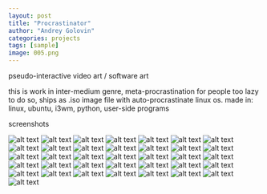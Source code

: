 ```yaml
---
layout: post
title: "Procrastinator"
author: "Andrey Golovin"
categories: projects
tags: [sample]
image: 005.png
---
```


pseudo-interactive video art / software art

this is work in inter-medium genre, meta-procrastination for people too lazy to do so, ships as .iso image file with auto-procrastinate linux os.
made in: linux, ubuntu, i3wm, python, user-side programs

screenshots

![alt text](https://raw.githubusercontent.com/agamurian/agamurian.github.io/master/assets/img/001.png "image")
![alt text](https://raw.githubusercontent.com/agamurian/agamurian.github.io/master/assets/img/002.png "image")
![alt text](https://raw.githubusercontent.com/agamurian/agamurian.github.io/master/assets/img/003.png "image")
![alt text](https://raw.githubusercontent.com/agamurian/agamurian.github.io/master/assets/img/004.png "image")
![alt text](https://raw.githubusercontent.com/agamurian/agamurian.github.io/master/assets/img/005.png "image")
![alt text](https://raw.githubusercontent.com/agamurian/agamurian.github.io/master/assets/img/006.png "image")
![alt text](https://raw.githubusercontent.com/agamurian/agamurian.github.io/master/assets/img/007.png "image")
![alt text](https://raw.githubusercontent.com/agamurian/agamurian.github.io/master/assets/img/008.png "image")
![alt text](https://raw.githubusercontent.com/agamurian/agamurian.github.io/master/assets/img/009.png "image")
![alt text](https://raw.githubusercontent.com/agamurian/agamurian.github.io/master/assets/img/010.png "image")
![alt text](https://raw.githubusercontent.com/agamurian/agamurian.github.io/master/assets/img/011.png "image")
![alt text](https://raw.githubusercontent.com/agamurian/agamurian.github.io/master/assets/img/011.png "image")
![alt text](https://raw.githubusercontent.com/agamurian/agamurian.github.io/master/assets/img/012.png "image")
![alt text](https://raw.githubusercontent.com/agamurian/agamurian.github.io/master/assets/img/013.png "image")
![alt text](https://raw.githubusercontent.com/agamurian/agamurian.github.io/master/assets/img/014.png "image")
![alt text](https://raw.githubusercontent.com/agamurian/agamurian.github.io/master/assets/img/015.png "image")
![alt text](https://raw.githubusercontent.com/agamurian/agamurian.github.io/master/assets/img/016.png "image")
![alt text](https://raw.githubusercontent.com/agamurian/agamurian.github.io/master/assets/img/017.png "image")
![alt text](https://raw.githubusercontent.com/agamurian/agamurian.github.io/master/assets/img/018.png "image")
![alt text](https://raw.githubusercontent.com/agamurian/agamurian.github.io/master/assets/img/019.png "image")
![alt text](https://raw.githubusercontent.com/agamurian/agamurian.github.io/master/assets/img/020.png "image")
![alt text](https://raw.githubusercontent.com/agamurian/agamurian.github.io/master/assets/img/021.png "image")
![alt text](https://raw.githubusercontent.com/agamurian/agamurian.github.io/master/assets/img/022.png "image")
![alt text](https://raw.githubusercontent.com/agamurian/agamurian.github.io/master/assets/img/023.png "image")
![alt text](https://raw.githubusercontent.com/agamurian/agamurian.github.io/master/assets/img/024.png "image")
![alt text](https://raw.githubusercontent.com/agamurian/agamurian.github.io/master/assets/img/025.png "image")
![alt text](https://raw.githubusercontent.com/agamurian/agamurian.github.io/master/assets/img/026.png "image")
![alt text](https://raw.githubusercontent.com/agamurian/agamurian.github.io/master/assets/img/027.png "image")
![alt text](https://raw.githubusercontent.com/agamurian/agamurian.github.io/master/assets/img/028.png "image")
![alt text](https://raw.githubusercontent.com/agamurian/agamurian.github.io/master/assets/img/029.png "image")
![alt text](https://raw.githubusercontent.com/agamurian/agamurian.github.io/master/assets/img/030.png "image")
![alt text](https://raw.githubusercontent.com/agamurian/agamurian.github.io/master/assets/img/031.png "image")
![alt text](https://raw.githubusercontent.com/agamurian/agamurian.github.io/master/assets/img/032.png "image")
![alt text](https://raw.githubusercontent.com/agamurian/agamurian.github.io/master/assets/img/033.png "image")
![alt text](https://raw.githubusercontent.com/agamurian/agamurian.github.io/master/assets/img/034.png "image")
![alt text](https://raw.githubusercontent.com/agamurian/agamurian.github.io/master/assets/img/035.png "image")
